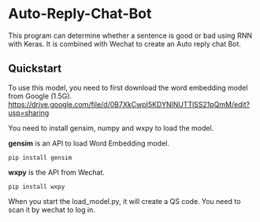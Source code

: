 # Auto-Reply-Chat-Bot
This program can determine whether a sentence is good or bad using RNN with Keras.
It is combined with Wechat to create an Auto reply chat Bot.

## Quickstart

To use this model, you need to first download the word embedding model from Google (1.5G). https://drive.google.com/file/d/0B7XkCwpI5KDYNlNUTTlSS21pQmM/edit?usp=sharing

You need to install gensim, numpy and wxpy to load the model.

**gensim** is an API to load Word Embedding model.

```
pip install gensim
```

**wxpy** is the API from Wechat. 

```
pip install wxpy
```

When you start the load_model.py, it will create a QS code.
You need to scan it by wechat to log in.
